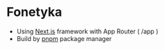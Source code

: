 # Fonetyka

* Using [Next.js](https://nextjs.org/docs) framework with App Router ( /app )
* Build by [pnpm](https://pnpm.io/) package manager
